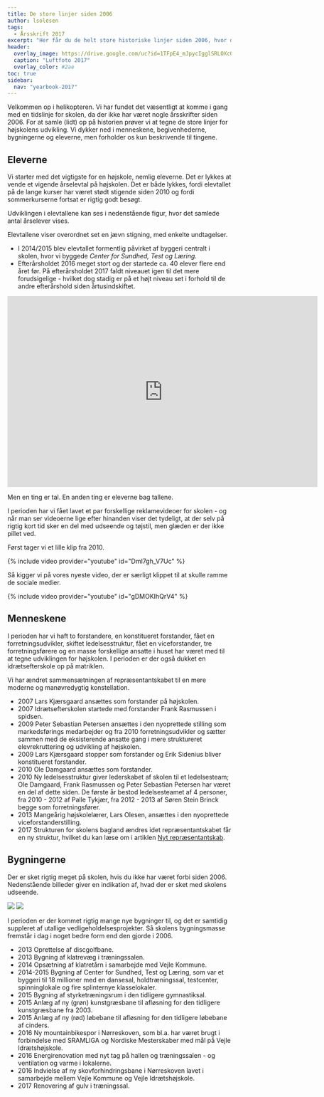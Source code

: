 ```yaml
---
title: De store linjer siden 2006
author: lsolesen
tags:
  - Årsskrift 2017
excerpt: "Her får du de helt store historiske linjer siden 2006, hvor det seneste årsskrift blev udgivet."
header:
  overlay_image: https://drive.google.com/uc?id=1TFpE4_mJpycIgglSRLOXc02ryqHIEXZi
  caption: "Luftfoto 2017"
  overlay_color: #2ae
toc: true
sidebar:
  nav: "yearbook-2017"
---
```


Velkommen op i helikopteren. Vi har fundet det væsentligt at komme i gang med en tidslinje for skolen, da der ikke har været nogle årsskrifter siden 2006. For at samle (lidt) op på historien prøver vi at tegne de store linjer for højskolens udvikling. Vi dykker ned i menneskene, begivenhederne, bygningerne og eleverne, men forholder os kun beskrivende til tingene.

## Eleverne

Vi starter med det vigtigste for en højskole, nemlig eleverne. Det er lykkes at vende et vigende årselevtal på højskolen. Det er både lykkes, fordi elevtallet på de lange kurser har været stødt stigende siden 2010 og fordi sommerkurserne fortsat er rigtig godt besøgt.

Udviklingen i elevtallene kan ses i nedenstående figur, hvor det samlede antal årselever vises. 

Elevtallene viser overordnet set en jævn stigning, med enkelte undtagelser. 

- I 2014/2015 blev elevtallet formentlig påvirket af byggeri centralt i skolen, hvor vi byggede _Center for Sundhed, Test og Læring_. 
- Efterårsholdet 2016 meget stort og der startede ca. 40 elever flere end året før. På efterårsholdet 2017 faldt niveauet igen til det mere forudsigelige - hvilket dog stadig er på et højt niveau set i forhold til de andre efterårshold siden årtusindskiftet.

<iframe width="698" height="429" seamless frameborder="0" scrolling="no" src="https://docs.google.com/spreadsheets/d/e/2PACX-1vSTF4mRXRw_VzHlQoCKDsYvcnS8DjpqM9OD1w1Egg54yqIPZJdStONuAUThc9DnxI_4xZiT0RUozys4/pubchart?oid=224875247&amp;format=interactive"></iframe>

Men en ting er tal. En anden ting er eleverne bag tallene.

I perioden har vi fået lavet et par forskellige reklamevideoer for skolen - og når man ser videoerne lige efter hinanden viser det tydeligt, at der selv på rigtig kort tid sker en del med udseende og tøjstil, men glæden er der ikke pillet ved.

Først tager vi et lille klip fra 2010.

{% include video provider="youtube" id="Dml7gh_V7Uc" %}

Så kigger vi på vores nyeste video, der er særligt klippet til at skulle ramme de sociale medier.

{% include video provider="youtube" id="gDMOKIhQrV4" %}

## Menneskene

I perioden har vi haft to forstandere, en konstitueret forstander, fået en forretningsudvikler, skiftet ledelsesstruktur, fået en viceforstander, tre forretningsførere og en masse forskellige ansatte i huset har været med til at tegne udviklingen for højskolen. I perioden er der også dukket en idrætsefterskole op på matriklen.

Vi har ændret sammensætningen af repræsentantskabet til en mere moderne og manøvredygtig konstellation.

* 2007 Lars Kjærsgaard ansættes som forstander på højskolen.
* 2007 Idrætsefterskolen startede med forstander Frank Rasmussen i spidsen.
* 2009 Peter Sebastian Petersen ansættes i den nyoprettede stilling som markedsførings medarbejder og fra 2010 forretningsudvikler og sætter sammen med de eksisterende ansatte gang i mere struktureret elevrekruttering og udvikling af højskolen.
* 2009 Lars Kjærsgaard stopper som forstander og Erik Sidenius bliver konstitueret forstander.
* 2010 Ole Damgaard ansættes som forstander.
* 2010 Ny ledelsesstruktur giver lederskabet af skolen til et ledelsesteam; Ole Damgaard, Frank Rasmussen og Peter Sebastian Petersen har været en del af dette siden. De første år bestod ledelsesteamet af 4 personer, fra 2010 - 2012 af Palle Tykjær, fra 2012 - 2013 af Søren Stein Brinck begge som forretningsfører. 
* 2013 Mangeårig højskolelærer, Lars Olesen, ansættes i den nyoprettede viceforstanderstilling.
* 2017 Strukturen for skolens bagland ændres idet repræsentantskabet får en ny struktur, hvilket du kan læse om i artiklen [Nyt repræsentantskab](/repraesentantskab-2017/).

## Bygningerne

Der er sket rigtig meget på skolen, hvis du ikke har været forbi siden 2006. Nedenstående billeder giver en indikation af, hvad der er sket med skolens udseende.

<div class="juxtapose">
    <img src="https://drive.google.com/uc?id=1TFpE4_mJpycIgglSRLOXc02ryqHIEXZi" data-credit="2012" />
    <img src="https://drive.google.com/uc?id=1J8hZ6vr6NiYtZbabcBJaXo54WAUJzn1y" data-credit="2017" />
</div>
<script src="https://cdn.knightlab.com/libs/juxtapose/latest/js/juxtapose.min.js"></script>
<link rel="stylesheet" href="https://cdn.knightlab.com/libs/juxtapose/latest/css/juxtapose.css">


I perioden er der kommet rigtig mange nye bygninger til, og det er samtidig suppleret af utallige vedligeholdelsesprojekter. Så skolens bygningsmasse fremstår i dag i noget bedre form end den gjorde i 2006.

* 2013 Oprettelse af discgolfbane.
* 2013 Bygning af klatrevæg i træningssalen.
* 2014 Opsætning af klatretårn i samarbejde med Vejle Kommune.
* 2014-2015 Bygning af Center for Sundhed, Test og Læring, som var et byggeri til 18 millioner med en dansesal, holdtræningssal, testcenter, spinninglokale og fire splinternye klasselokaler.
* 2015 Bygning af styrketræningsrum i den tidligere gymnastiksal.
* 2015 Anlæg af ny (grøn) kunstgræsbane til afløsning for den tidligere kunstgræsbane fra 2003.
* 2015 Anlæg af ny (rød) løbebane til afløsning for den tidligere løbebane af cinders.
* 2016 Ny mountainbikespor i Nørreskoven, som bl.a. har været brugt i forbindelse med SRAMLIGA og Nordiske Mesterskaber med mål på Vejle Idrætshøjskole.
* 2016 Energirenovation med nyt tag på hallen og træningssalen - og ventilation og varme i lokalerne.
* 2016 Indvielse af ny skovforhindringsbane i Nørreskoven lavet i samarbejde mellem Vejle Kommune og Vejle Idrætshøjskole.
* 2017 Renovering af gulv i træningssal.
